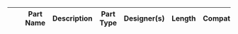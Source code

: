 | | | Part Name | Description | Part Type | Designer(s) | Length | Compatible | |
|----|----|----|----|----|----|----|----|----|
